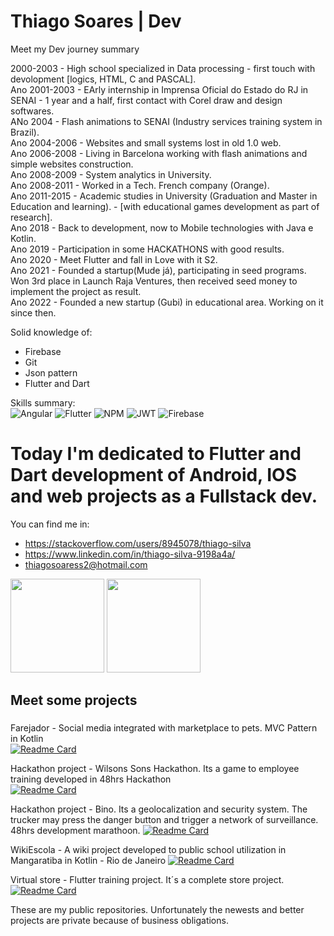 # Thiago Soares | Dev

Meet my Dev journey summary

2000-2003 - High school specialized in Data processing - first touch with devolopment [logics, HTML, C and PASCAL].<br>
Ano 2001-2003 - EArly internship in Imprensa Oficial do Estado do RJ in SENAI - 1 year and a half, first contact with Corel draw and design softwares.<br>
ANo 2004 - Flash animations to SENAI (Industry services training system in Brazil).<br>
Ano 2004-2006 - Websites and small systems lost in old 1.0 web.<br>
Ano 2006-2008 - Living in Barcelona working with flash animations and simple websites construction.<br>
Ano 2008-2009 - System analytics in University.<br>
Ano 2008-2011 - Worked in a Tech. French company (Orange). <br>
Ano 2011-2015 - Academic studies in University (Graduation and Master in Education and learning). - [with educational games development as part of research]. <br>
Ano 2018 - Back to development, now to Mobile technologies with Java e Kotlin. <br>
Ano 2019 - Participation in some HACKATHONS with good results.<br>
Ano 2020 - Meet Flutter and fall in Love with it S2. <br>
Ano 2021 - Founded a startup(Mude já), participating in seed programs. Won 3rd place in Launch Raja Ventures, then received seed money to implement the project as result.<br>
Ano 2022 - Founded a new startup (Gubi) in educational area. Working on it since then. <br>

Solid knowledge of:
- Firebase
- Git
- Json pattern
- Flutter and Dart

Skills summary:<br>
![Angular](https://img.shields.io/badge/angular-%23DD0031.svg?style=for-the-badge&logo=angular&logoColor=white) ![Flutter](https://img.shields.io/badge/Flutter-%2302569B.svg?style=for-the-badge&logo=Flutter&logoColor=white) ![NPM](https://img.shields.io/badge/NPM-%23000000.svg?style=for-the-badge&logo=npm&logoColor=white) ![JWT](https://img.shields.io/badge/JWT-black?style=for-the-badge&logo=JSON%20web%20tokens) ![Firebase](https://img.shields.io/badge/firebase-%23039BE5.svg?style=for-the-badge&logo=firebase)


# Today I'm dedicated to Flutter and Dart development of Android, IOS and web projects as a Fullstack dev.

You can find me in:
- https://stackoverflow.com/users/8945078/thiago-silva
- https://www.linkedin.com/in/thiago-silva-9198a4a/
- thiagosoaress2@hotmail.com

<div>
 
 <img height="150" src="https://github-readme-stats.vercel.app/api?username=thiagosoaress2&hide=contribs,prs&show_icons=true&include_all_commits=true&count_private=true"/>
 <img height="150" src="https://github-readme-stats.vercel.app/api/top-langs/?username=thiagosoaress2&theme=white-blue&layout=compact"/>
</div>

## Meet some projects <h3>
 
Farejador - Social media integrated with marketplace to pets. MVC Pattern in Kotlin<br> 
[![Readme Card](https://github-readme-stats.vercel.app/api/pin/?username=thiagosoaress2&repo=fareja)](https://github.com/thiagosoaress2/fareja)

Hackathon project - Wilsons Sons Hackathon. Its a game to employee training developed in 48hrs Hackathon <br>
  [![Readme Card](https://github-readme-stats.vercel.app/api/pin/?username=thiagosoaress2&repo=wilsonsonsApp)](https://github.com/thiagosoaress2/wilsonsonsApp)

Hackathon project - Bino. Its a geolocalization and security system. The trucker may press the danger button and trigger a network of surveillance. 48hrs development marathoon.
  [![Readme Card](https://github-readme-stats.vercel.app/api/pin/?username=thiagosoaress2&repo=Bino4)](https://github.com/thiagosoaress2/Bino4)

  WikiEscola - A wiki  project developed to public school utilization in Mangaratiba in Kotlin - Rio de Janeiro
  [![Readme Card](https://github-readme-stats.vercel.app/api/pin/?username=thiagosoaress2&repo=wikiEscola )](https://github.com/thiagosoaress2/wikiEscola )
  
  
Virtual store - Flutter training project. It´s a complete store project.  
[![Readme Card](https://github-readme-stats.vercel.app/api/pin/?username=thiagosoaress2&repo=lojavirtualFlutter
)](https://github.com/thiagosoaress2/lojavirtualFlutter
)
  
These are my public repositories. Unfortunately the newests and better projects are private because of business obligations.
 

  
  
  

